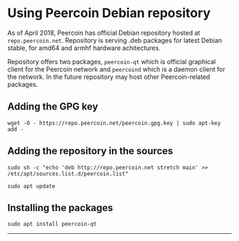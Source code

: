# Using Peercoin Debian repository

As of April 2018, Peercoin has official Debian repository hosted at `repo.peercoin.net`.
Repository is serving .deb packages for latest Debian stable, for amd64 and armhf hardware achitectures.

Repository offers two packages, `peercoin-qt` which is official graphical client for the Peercoin network and `peercoind` which is a daemon client for the network.
In the future repository may host other Peercoin-related packages.

## Adding the GPG key

`wget -O - https://repo.peercoin.net/peercoin.gpg.key | sudo apt-key add -`

## Adding the repository in the sources

`sudo sh -c "echo 'deb http://repo.peercoin.net stretch main' >> /etc/apt/sources.list.d/peercoin.list"`

`sudo apt update`

## Installing the packages

`sudo apt install peercoin-qt`

---